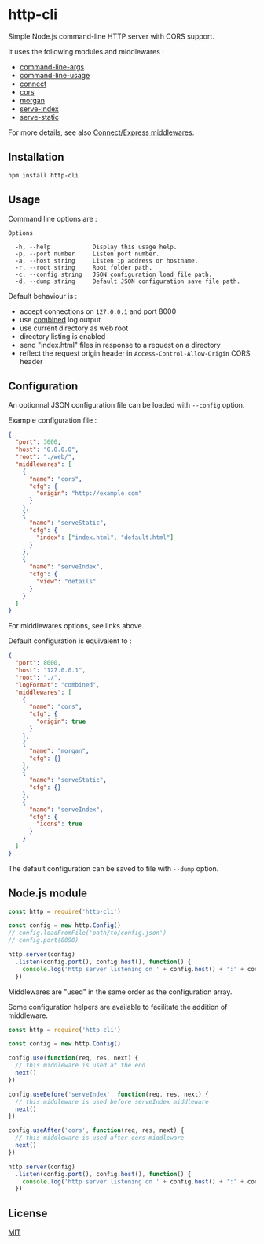 # http-cli

Simple Node.js command-line HTTP server with CORS support.

It uses the following modules and middlewares :

* [command-line-args](https://www.npmjs.com/package/command-line-args)
* [command-line-usage](https://www.npmjs.com/package/command-line-usage)
* [connect](https://www.npmjs.com/package/connect)
* [cors](https://www.npmjs.com/package/cors)
* [morgan](https://www.npmjs.com/package/morgan)
* [serve-index](https://www.npmjs.com/package/serve-index)
* [serve-static](https://www.npmjs.com/package/serve-static)

For more details, see also [Connect/Express middlewares](https://github.com/expressjs).

## Installation

```
npm install http-cli
```

## Usage

Command line options are :

```
Options

  -h, --help            Display this usage help.
  -p, --port number     Listen port number.
  -a, --host string     Listen ip address or hostname.
  -r, --root string     Root folder path.
  -c, --config string   JSON configuration load file path.
  -d, --dump string     Default JSON configuration save file path.
```

Default behaviour is :

* accept connections on `127.0.0.1` and port 8000
* use [combined](https://www.npmjs.com/package/morgan#combined) log output
* use current directory as web root
* directory listing is enabled
* send "index.html" files in response to a request on a directory
* reflect the request origin header in `Access-Control-Allow-Origin` CORS header

## Configuration

An optionnal JSON configuration file can be loaded with `--config` option.

Example configuration file :

```json
{
  "port": 3000,
  "host": "0.0.0.0",
  "root": "./web/",
  "middlewares": [
    {
      "name": "cors",
      "cfg": {
        "origin": "http://example.com"
      }
    },
    {
      "name": "serveStatic",
      "cfg": {
        "index": ["index.html", "default.html"]
      }
    },
    {
      "name": "serveIndex",
      "cfg": {
        "view": "details"
      }
    }
  ]
}
```

For middlewares options, see links above.

Default configuration is equivalent to :

```json
{
  "port": 8000,
  "host": "127.0.0.1",
  "root": "./",
  "logFormat": "combined",
  "middlewares": [
    {
      "name": "cors",
      "cfg": {
        "origin": true
      }
    },
    {
      "name": "morgan",
      "cfg": {}
    },
    {
      "name": "serveStatic",
      "cfg": {}
    },
    {
      "name": "serveIndex",
      "cfg": {
        "icons": true
      }
    }
  ]
}
```

The default configuration can be saved to file with `--dump` option.

## Node.js module

```javascript
const http = require('http-cli')

const config = new http.Config()
// config.loadFromFile('path/to/config.json')
// config.port(8090)

http.server(config)
  .listen(config.port(), config.host(), function() {
    console.log('http server listening on ' + config.host() + ':' + config.port())
  })
```

Middlewares are "used" in the same order as the configuration array.

Some configuration helpers are available to facilitate the addition of middleware.

```javascript
const http = require('http-cli')

const config = new http.Config()

config.use(function(req, res, next) {
  // this middleware is used at the end
  next()
})

config.useBefore('serveIndex', function(req, res, next) {
  // this middleware is used before serveIndex middleware
  next()
})

config.useAfter('cors', function(req, res, next) {
  // this middleware is used after cors middleware
  next()
})

http.server(config)
  .listen(config.port(), config.host(), function() {
    console.log('http server listening on ' + config.host() + ':' + config.port())
  })
```

## License

[MIT](LICENSE)
